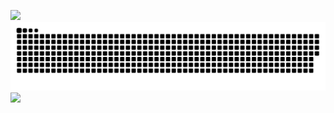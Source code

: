 <!-- ![](https://media.giphy.com/media/da0NgyClHpA4jqUoav/giphy.gif) -->
![](https://media.giphy.com/media/l378BzHA5FwWFXVSg/giphy.gif)
<a href=#><img src="contributions.svg"></a>
![](https://github-profile-summary-cards.vercel.app/api/cards/profile-details?username=zukhrik&theme=github_dark)
